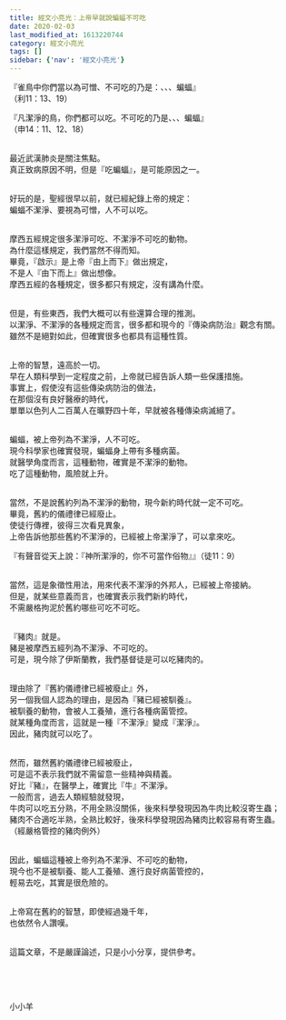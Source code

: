 ```yaml
---
title: 經文小亮光：上帝早就說蝙蝠不可吃
date: 2020-02-03
last_modified_at: 1613220744
category: 經文小亮光
tags: []
sidebar: {'nav': '經文小亮光'}
---
```


<p>『雀鳥中你們當以為可憎、不可吃的乃是：、、、蝙蝠』<br/>
（利11：13、19）</p>
<p>『凡潔淨的鳥，你們都可以吃。不可吃的乃是、、、蝙蝠』<br/>
（申14：11、12、18）</p>
<p><br/>
最近武漢肺炎是關注焦點。<br/>
真正致病原因不明，但是『吃蝙蝠』，是可能原因之一。</p>
<p><br/>
好玩的是，聖經很早以前，就已經紀錄上帝的規定：<br/>
蝙蝠不潔淨、要視為可憎，人不可以吃。</p>
<p><br/>
摩西五經規定很多潔淨可吃、不潔淨不可吃的動物。<br/>
為什麼這樣規定，我們當然不得而知。<br/>
畢竟，『啟示』是上帝『由上而下』做出規定，<br/>
不是人『由下而上』做出想像。<br/>
摩西五經的各種規定，很多都只有規定，沒有講為什麼。</p>
<p><br/>
但是，有些東西，我們大概可以有些還算合理的推測。<br/>
以潔淨、不潔淨的各種規定而言，很多都和現今的『傳染病防治』觀念有關。<br/>
雖然不是絕對如此，但確實很多也都具有這種性質。</p>
<p><br/>
上帝的智慧，遠高於一切。<br/>
早在人類科學到一定程度之前，上帝就已經告訴人類一些保護措施。<br/>
事實上，假使沒有這些傳染病防治的做法，<br/>
在那個沒有良好醫療的時代，<br/>
單單以色列人二百萬人在曠野四十年，早就被各種傳染病滅絕了。</p>
<p><br/>
蝙蝠，被上帝列為不潔淨，人不可吃。<br/>
現今科學家也確實發現，蝙蝠身上帶有多種病菌。<br/>
就醫學角度而言，這種動物，確實是不潔淨的動物。<br/>
吃了這種動物，風險就上升。</p>
<p><br/>
當然，不是說舊約列為不潔淨的動物，現今新約時代就一定不可吃。<br/>
畢竟，舊約的儀禮律已經廢止。<br/>
使徒行傳裡，彼得三次看見異象，<br/>
上帝告訴他那些舊約不潔淨的，已經被上帝潔淨了，可以拿來吃。</p>
<p>『有聲音從天上說：『神所潔淨的，你不可當作俗物』』（徒11：9）</p>
<p><br/>
當然，這是象徵性用法，用來代表不潔淨的外邦人，已經被上帝接納。<br/>
但是，就某些意義而言，也確實表示我們新約時代，<br/>
不需嚴格拘泥於舊約哪些可吃不可吃。</p>
<p><br/>
『豬肉』就是。<br/>
豬是被摩西五經列為不潔淨、不可吃的。<br/>
可是，現今除了伊斯蘭教，我們基督徒是可以吃豬肉的。</p>
<p><br/>
理由除了『舊約儀禮律已經被廢止』外，<br/>
另一個我個人認為的理由，是因為『豬已經被馴養』。<br/>
被馴養的動物，會被人工養殖，進行各種病菌管控。<br/>
就某種角度而言，這就是一種『不潔淨』變成『潔淨』。<br/>
因此，豬肉就可以吃了。</p>
<p><br/>
然而，雖然舊約儀禮律已經被廢止，<br/>
可是這不表示我們就不需留意一些精神與精義。<br/>
好比『豬』，在醫學上，確實比『牛』不潔淨。<br/>
一般而言，過去人類經驗就發現，<br/>
牛肉可以吃五分熟，不用全熟沒關係，後來科學發現因為牛肉比較沒寄生蟲；<br/>
豬肉不合適吃半熟，全熟比較好，後來科學發現因為豬肉比較容易有寄生蟲。<br/>
（經嚴格管控的豬肉例外）</p>
<p><br/>
因此，蝙蝠這種被上帝列為不潔淨、不可吃的動物，<br/>
現今也不是被馴養、能人工養殖、進行良好病菌管控的，<br/>
輕易去吃，其實是很危險的。</p>
<p><br/>
上帝寫在舊約的智慧，即使經過幾千年，<br/>
也依然令人讚嘆。</p>
<p><br/>
這篇文章，不是嚴謹論述，只是小小分享，提供參考。</p>
<p> </p>
<p> </p>
<p>小小羊</p>
<p> </p>

